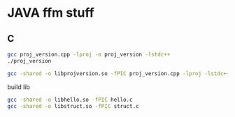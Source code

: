 # JAVA ffm stuff

## C

```sh
gcc proj_version.cpp -lproj -o proj_version -lstdc++
./proj_version

gcc -shared -o libprojversion.so -fPIC proj_version.cpp -lproj -lstdc++
```

build lib

```sh
gcc -shared -o libhello.so -fPIC hello.c
gcc -shared -o libstruct.so -fPIC struct.c
```
